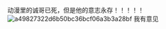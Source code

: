 动漫里的诚哥已死，但是他的意志永存！！！！！
![a49827322d6b50bc36bcf06a3b3a28bf](https://github.com/hzm2013/nccbr/assets/113826429/3a790d70-24af-478f-9d3c-e434756f74c0)
我有意见

